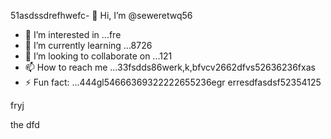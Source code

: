 51asdssdrefhwefc- 👋 Hi, I’m @seweretwq56
- 👀 I’m interested in ...fre
- 🌱 I’m currently learning ...8726
- 💞️ I’m looking to collaborate on ...121
- 📫 How to reach me ...33fsdds86werk,k,bfvcv2662dfvs52636236fxas
- ⚡ Fun fact: ...444gl54666369322222655236egr
erresdfasdsf52354125
<!---hjl454545tweewte59662ewfdsds
seweretwq/seweretwq is a ✨ special ✨ repositorrhy because its64 `README.md5354` (this file) appears on your 6363GitHub profi1wer2112dfdf3le.455
You can click the Preview link to take a look at your changes.gghgh56888*8888few
--->fryj
the
dfd
